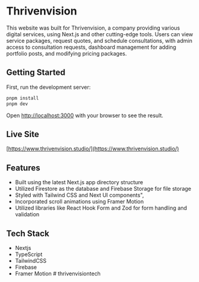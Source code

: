 # Thrivenvision

This website was built for Thrivenvision, a company providing various digital services, using Next.js and other cutting-edge tools. Users can view service packages, request quotes, and schedule consultations, with admin access to consultation requests, dashboard management for adding portfolio posts, and modifying pricing packages.

## Getting Started

First, run the development server:

```bash
pnpm install
pnpm dev
```

Open [http://localhost:3000](http://localhost:3000) with your browser to see the result.

## Live Site

[https://www.thrivenvision.studio/](https://www.thrivenvision.studio/)

## Features

- Built using the latest Next.js app directory structure
- Utilized Firestore as the database and Firebase Storage for file storage
- Styled with Tailwind CSS and Next UI components",
- Incorporated scroll animations using Framer Motion
- Utilized libraries like React Hook Form and Zod for form handling and validation

## Tech Stack

- Nextjs
- TypeScript
- TailwindCSS
- Firebase
- Framer Motion
#   t h r i v e n v i s i o n t e c h  
 